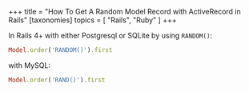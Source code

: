 +++
title = "How To Get A Random Model Record with ActiveRecord in Rails"
[taxonomies]
topics = [ "Rails", "Ruby" ]
+++

In Rails 4+ with either Postgresql or SQLite by using `RANDOM()`:

```ruby
Model.order('RANDOM()').first
```

with MySQL:

```ruby
Model.order('RAND()').first
```

